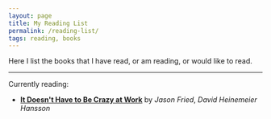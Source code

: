 ```yaml
---
layout: page
title: My Reading List
permalink: /reading-list/
tags: reading, books
---
```


Here I list the books that I have read, or am reading, or would like to read.

___

Currently reading:
- [**It Doesn't Have to Be Crazy at Work**](https://www.amazon.com/Doesnt-Have-Be-Crazy-Work/dp/0062874780) by *Jason Fried*, *David Heinemeier Hansson*
